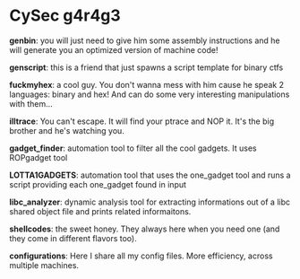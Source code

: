 # CySec g4r4g3
**genbin**: you will just need to give him some assembly instructions and he will generate you an optimized version of machine code!

**genscript**: this is a friend that just spawns a script template for binary ctfs

**fuckmyhex**: a cool guy. You don't wanna mess with him cause he speak 2 languages: binary and hex! And can do some very interesting manipulations with them...

**illtrace**: You can't escape. It will find your ptrace and NOP it. It's the big brother and he's watching you.

**gadget_finder**: automation tool to filter all the cool gadgets. It uses ROPgadget tool

**LOTTA1GADGETS**: automation tool that uses the one\_gadget tool and runs a script providing each one\_gadget found in input

**libc_analyzer**: dynamic analysis tool for extracting informations out of a libc shared object file and prints related informaitons.

**shellcodes**: the sweet honey. They always here when you need one (and they come in different flavors too).

**configurations**: Here I share all my config files. More efficiency, across multiple machines.

